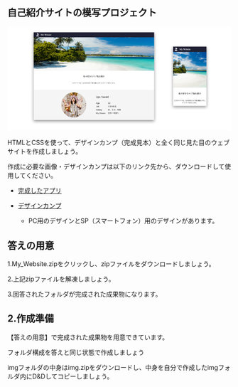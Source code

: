 ##  自己紹介サイトの模写プロジェクト

![Designs](img/designs.png)

HTMLとCSSを使って、デザインカンプ（完成見本）と全く同じ見た目のウェブサイトを作成しましょう。

作成に必要な画像・デザインカンプは以下のリンク先から、ダウンロードして使用してください。

- [完成したアプリ](https://heuristic-shockley-4fb208.netlify.app/)

- [デザインカンプ](https://drive.google.com/open?id=1thv1b2gtBc9lUNksOla_QUBFza7Vj_72)
  - PC用のデザインとSP（スマートフォン）用のデザインがあります。

## 答えの用意

1.My_Website.zipをクリックし、zipファイルをダウンロードしましょう。

2.上記zipファイルを解凍しましょう。

3.回答されたフォルダが完成された成果物になります。

## 2.作成準備
【答えの用意】で完成された成果物を用意できています。

フォルダ構成を答えと同じ状態で作成しましょう

imgフォルダの中身はimg.zipをダウンロードし、中身を自分で作成したimgフォルダ内にD&Dしてコピーしましょう。
